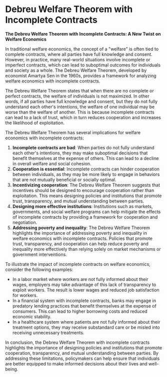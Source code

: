 # Debreu Welfare Theorem with Incomplete Contracts

**The Debreu Welfare Theorem with Incomplete Contracts: A New Twist on Welfare Economics**

In traditional welfare economics, the concept of a "welfare" is often tied to complete contracts, where all parties have full knowledge and consent. However, in practice, many real-world situations involve incomplete or imperfect contracts, which can lead to suboptimal outcomes for individuals and society as a whole. The Debreu Welfare Theorem, developed by economist Amartya Sen in the 1960s, provides a framework for analyzing welfare economics with incomplete contracts.

The Debreu Welfare Theorem states that when there are no complete or perfect contracts, the welfare of individuals is not maximized. In other words, if all parties have full knowledge and consent, but they do not fully understand each other's intentions, the welfare of one individual may be worse than the welfare of another. This is because incomplete contracts can lead to a lack of trust, which in turn reduces cooperation and increases the likelihood of exploitation.

The Debreu Welfare Theorem has several implications for welfare economics with incomplete contracts:

1. **Incomplete contracts are bad**: When parties do not fully understand each other's intentions, they may make suboptimal decisions that benefit themselves at the expense of others. This can lead to a decline in overall welfare and social cohesion.
2. **Cooperation is essential**: Incomplete contracts can hinder cooperation between individuals, as they may be more likely to engage in behaviors that are not mutually beneficial or socially optimal.
3. **Incentivizing cooperation**: The Debreu Welfare Theorem suggests that incentives should be designed to encourage cooperation rather than exploitation. This means designing policies and institutions that promote trust, transparency, and mutual understanding between parties.
4. **Designing more effective institutions**: Institutions such as markets, governments, and social welfare programs can help mitigate the effects of incomplete contracts by providing a framework for cooperation and negotiation.
5. **Addressing poverty and inequality**: The Debreu Welfare Theorem highlights the importance of addressing poverty and inequality in welfare economics with incomplete contracts. Policies that promote trust, transparency, and cooperation can help reduce poverty and inequality more effectively than relying solely on market mechanisms or government interventions.

To illustrate the impact of incomplete contracts on welfare economics, consider the following examples:

* In a labor market where workers are not fully informed about their wages, employers may take advantage of this lack of transparency to exploit workers. The result is lower wages and reduced job satisfaction for workers.
* In a financial system with incomplete contracts, banks may engage in predatory lending practices that benefit themselves at the expense of consumers. This can lead to higher borrowing costs and reduced economic stability.
* In a healthcare system where patients are not fully informed about their treatment options, they may receive substandard care or be misled into receiving unnecessary treatments.

In conclusion, the Debreu Welfare Theorem with incomplete contracts highlights the importance of designing policies and institutions that promote cooperation, transparency, and mutual understanding between parties. By addressing these limitations, policymakers can help ensure that individuals are better equipped to make informed decisions about their lives and well-being.
